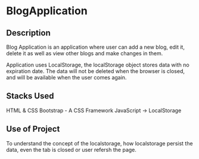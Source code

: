 # BlogApplication
## Description
Blog Application is an application where user can add a new blog, edit it, delete it as well as view other blogs and make changes in them.

Application uses LocalStorage, the localStorage object stores data with no expiration date. The data will not be deleted when the browser is closed, and will be available when the user comes again.

## Stacks Used
HTML & CSS
Bootstrap - A CSS Framework
JavaScript -> LocalStorage
## Use of Project
To understand the concept of the localstorage, how localstorage persist the data, even the tab is closed or user refersh the page.
